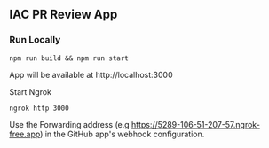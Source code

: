 ## IAC PR Review App

### Run Locally

```shell
npm run build && npm run start
```

App will be available at http://localhost:3000

Start Ngrok

```shell
ngrok http 3000
```

Use the Forwarding address (e.g https://5289-106-51-207-57.ngrok-free.app) in the GitHub app's webhook configuration.
